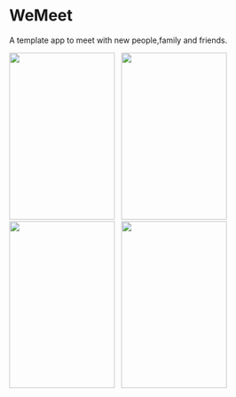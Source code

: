 # WeMeet 
A template app to meet with new people,family and friends.

<img src="https://firebasestorage.googleapis.com/v0/b/shixelsdatingapp.appspot.com/o/Screenshot_20170314-132108.png?alt=media&token=4e38b1c6-fd7d-49ce-9747-8c7ef8748af2" width="190" height = "300"/> &nbsp; <img src="https://firebasestorage.googleapis.com/v0/b/shixelsdatingapp.appspot.com/o/Screenshot_20170314-142203.png?alt=media&token=8b3a6931-497a-44d0-98b6-889c9ede6c23" height = "300" width = "190"/> &nbsp;  <img src="https://firebasestorage.googleapis.com/v0/b/shixelsdatingapp.appspot.com/o/Screenshot_20170314-132057.png?alt=media&token=331fa958-148e-4d85-a440-2267d5423790" width="190" height = "300"/>  &nbsp;  <img src="https://firebasestorage.googleapis.com/v0/b/shixelsdatingapp.appspot.com/o/Screenshot_20170314-132117.png?alt=media&token=fea73d53-669e-4f68-94a1-3ea188a3eae2" width="190" height = "300"/>
